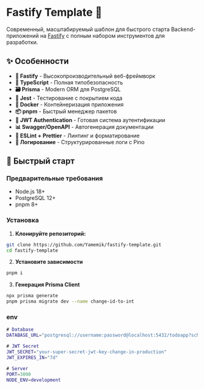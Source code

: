# Fastify Template 🚀

Современный, масштабируемый шаблон для быстрого старта Backend-приложений на [Fastify](https://fastify.io/) с полным набором инструментов для разработки.

## ✨ Особенности

- **🦋 Fastify** - Высокопроизводительный веб-фреймворк
- **🔷 TypeScript** - Полная типобезопасность
- **🗃️ Prisma** - Modern ORM для PostgreSQL
- **🧪 Jest** - Тестирование с покрытием кода
- **🐳 Docker** - Контейнеризация приложения
- **📦 pnpm** - Быстрый менеджер пакетов
- **🔐 JWT Authentication** - Готовая система аутентификации
- **📊 Swagger/OpenAPI** - Автогенерация документации
- **🧹 ESLint + Prettier** - Линтинг и форматирование
- **📝 Логирование** - Структурированные логи с Pino

## 🚀 Быстрый старт

### Предварительные требования

- Node.js 18+ 
- PostgreSQL 12+
- pnpm 8+

### Установка

1. **Клонируйте репозиторий:**
```bash
git clone https://github.com/Yamemik/fastify-template.git
cd fastify-template
```
2. **Установите зависимости**
```bash
pnpm i
```
3. **Генерация Prisma Client**
```bash
npx prisma generate
pnpm prisma migrate dev --name change-id-to-int
```


### **env**
```m
# Database
DATABASE_URL="postgresql://username:password@localhost:5432/todoapp?schema=public"

# JWT Secret
JWT_SECRET="your-super-secret-jwt-key-change-in-production"
JWT_EXPIRES_IN="7d"

# Server
PORT=3000
NODE_ENV=development
```